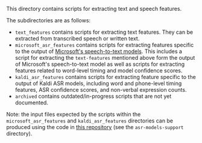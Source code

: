 This directory contains scripts for extracting text and speech features.

The subdirectories are as follows:
*  `text_features` contains scripts for extracting text features. They can be extracted from transcribed speech or written text.
* `microsoft_asr_features` contains scripts for extracting features specific to the output of [Microsoft's speech-to-text models](https://azure.microsoft.com/en-us/services/cognitive-services/speech-to-text/). This includes a script for extracting the `text-features` mentioned above form the output of Microsoft's speech-to-text model as well as scripts for extracting features related to word-level timing and model confidence scores. 
* `kaldi_asr_features` contains scripts for extracting feature specific to the output of Kaldi ASR models, including word and phone-level timing features, ASR confidence scores, and non-verbal expression counts.
* `archived` contains outdated/in-progress scripts that are not yet documented.

Note: the input files expected by the scripts within the `microsoft_asr_features` and `kaldi_asr_features` directories can be produced using the code in [this repository](https://github.com/kmatton/ASR-Helper) (see the `asr-models-support` directory).